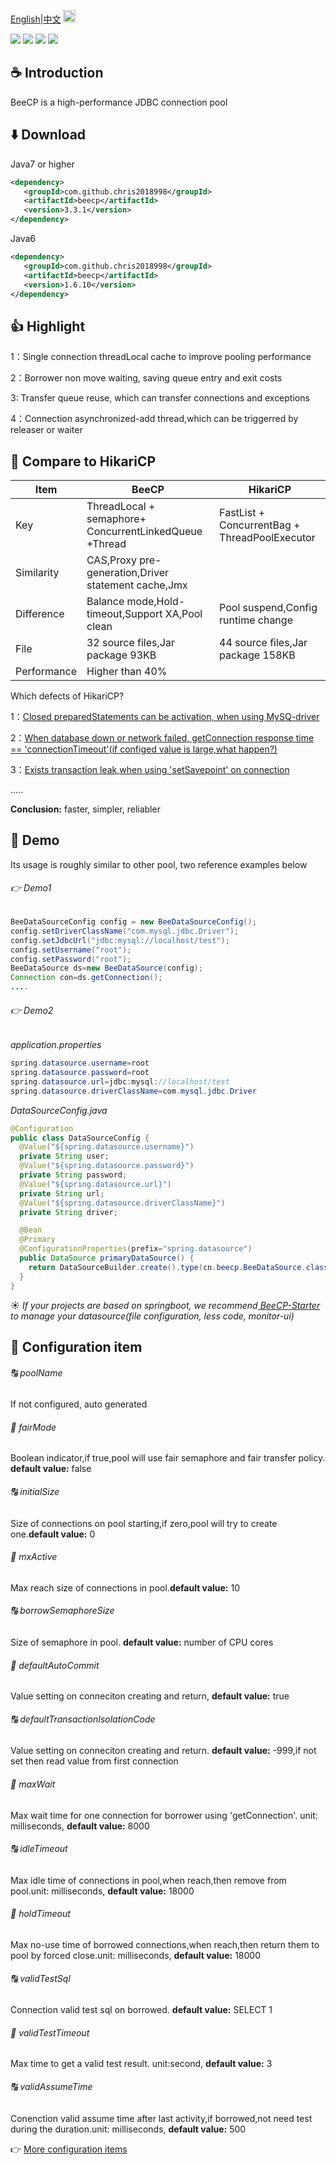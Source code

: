 <a href="https://github.com/Chris2018998/BeeCP/blob/master/README.md">English</a>|<a href="https://github.com/Chris2018998/BeeCP/blob/master/README_ZH.md">中文</a>
<img height="20px" width="20px" align="bottom" src="https://github.com/Chris2018998/BeeCP/blob/master/doc/individual/bee.png"></img>

<p align="left">
 <a><img src="https://img.shields.io/badge/JDK-1.7+-green.svg"></a>
 <a><img src="https://img.shields.io/badge/License-LGPL%202.1-blue.svg"></a>
 <a><img src="https://maven-badges.herokuapp.com/maven-central/com.github.chris2018998/beecp/badge.svg"></a>
 <a><img src="https://img.shields.io/github/v/release/Chris2018998/beecp.svg"></a> 
</p> 

## :coffee: Introduction 

BeeCP is a high-performance JDBC connection pool

## :arrow_down: Download 

Java7 or higher
```xml
<dependency>
   <groupId>com.github.chris2018998</groupId>
   <artifactId>beecp</artifactId>
   <version>3.3.1</version>
</dependency>
```
Java6
```xml
<dependency>
   <groupId>com.github.chris2018998</groupId>
   <artifactId>beecp</artifactId>
   <version>1.6.10</version>
</dependency>
```

## :thumbsup: Highlight

1：Single connection threadLocal cache to improve pooling performance 

2：Borrower non move waiting, saving queue entry and exit costs 

3: Transfer queue reuse, which can transfer connections and exceptions 

4：Connection asynchronized-add thread,which can be triggerred by releaser or waiter


## :cherries: Compare to HikariCP

|    Item      |    BeeCP                                                    |      HikariCP                                             |  
| -----------  |----------------------------------------------------------   | ----------------------------------------------------------|          
|Key           |ThreadLocal + semaphore+ ConcurrentLinkedQueue +Thread       |FastList + ConcurrentBag + ThreadPoolExecutor              | 
|Similarity    |CAS,Proxy pre-generation,Driver statement cache,Jmx          |                                                           |
|Difference    |Balance mode,Hold-timeout,Support XA,Pool clean              |Pool suspend,Config runtime change                         |
|File          |32 source files,Jar package 93KB                             |44 source files,Jar package 158KB                          | 
|Performance   |Higher than 40%                                              |                                                           |

Which defects of HikariCP?
 
1：<a href="https://my.oschina.net/u/3918073/blog/4645061">Closed preparedStatements can be activation, when using MySQ-driver</a> 

2：<a href="https://my.oschina.net/u/3918073/blog/5053082">When database down or network failed, getConnection response time == 'connectionTimeout'(if configed value is large,what happen?) </a>

3：<a href="https://my.oschina.net/u/3918073/blog/5171229">Exists transaction leak,when using 'setSavepoint' on connection</a>

.....


**Conclusion:** faster, simpler, reliabler



## :tractor: Demo

Its usage is roughly similar to other pool, two reference examples below

###### :point_right: Demo1

```java
BeeDataSourceConfig config = new BeeDataSourceConfig();
config.setDriverClassName("com.mysql.jdbc.Driver");
config.setJdbcUrl("jdbc:mysql://localhost/test");
config.setUsername("root");
config.setPassword("root");
BeeDataSource ds=new BeeDataSource(config);
Connection con=ds.getConnection();
....

```

###### :point_right: Demo2

*application.properties*

```java
spring.datasource.username=root
spring.datasource.password=root
spring.datasource.url=jdbc:mysql://localhost/test
spring.datasource.driverClassName=com.mysql.jdbc.Driver
``` 

*DataSourceConfig.java*
```java
@Configuration
public class DataSourceConfig {
  @Value("${spring.datasource.username}")
  private String user;
  @Value("${spring.datasource.password}")
  private String password;
  @Value("${spring.datasource.url}")
  private String url;
  @Value("${spring.datasource.driverClassName}")
  private String driver;

  @Bean
  @Primary
  @ConfigurationProperties(prefix="spring.datasource")
  public DataSource primaryDataSource() {
    return DataSourceBuilder.create().type(cn.beecp.BeeDataSource.class).build();
  }
}
```

:sunny: *If your projects are based on springboot, we recommend<a href="https://github.com/Chris2018998/BeeCP-Starter"> BeeCP-Starter </a>
to manage your datasource(file configuration, less code, monitor-ui)*


## :book: Configuration item 

###### :capital_abcd: poolName 

If not configured, auto generated

###### :1234: fairMode

Boolean indicator,if true,pool will use fair semaphore and fair transfer policy. **default value:** false

###### :capital_abcd: initialSize

Size of connections on pool starting,if zero,pool will try to create one.**default value:** 0

###### :1234: mxActive

Max reach size of connections in pool.**default value:** 10
 
###### :capital_abcd: borrowSemaphoreSize

Size of semaphore in pool. **default value:** number of CPU cores 

###### :1234: defaultAutoCommit

Value setting on conneciton creating and return, **default value:** true

###### :capital_abcd: defaultTransactionIsolationCode

Value setting on conneciton creating and return. **default value:** -999,if not set then read value from first connection 

###### :1234: maxWait

Max wait time for one connection for borrower using 'getConnection'. unit: milliseconds, **default value:** 8000

###### :capital_abcd: idleTimeout

Max idle time of connections in pool,when reach,then remove from pool.unit: milliseconds, **default value:** 18000
 
###### :1234: holdTimeout

Max no-use time of borrowed connections,when reach,then return them to pool by forced close.unit: milliseconds, **default value:** 18000

###### :capital_abcd: validTestSql

Connection valid test sql on borrowed. **default value:** SELECT 1

###### :1234: validTestTimeout

Max time to get a valid test result. unit:second, **default value:** 3
 
###### :capital_abcd: validAssumeTime

Conenction valid assume time after last activity,if borrowed,not need test during the duration.unit: milliseconds, **default value:** 500


:point_right: <a href="https://github.com/Chris2018998/BeeCP/wiki/Configuration--List">More configuration items </a>

